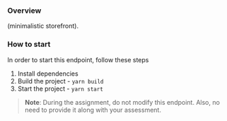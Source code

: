 

### Overview
 (minimalistic storefront).

### How to start

In order to start this endpoint, follow these steps

1. Install dependencies
2. Build the project - `yarn build`
3. Start the project - `yarn start`

>**Note**: During the assignment, do not modify this endpoint. Also, no need to provide it along with your assessment.
